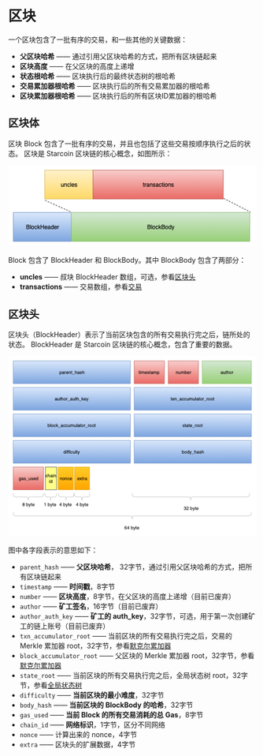 # 区块

一个区块包含了一批有序的交易，和一些其他的关键数据：

- **父区块哈希** —— 通过引用父区块哈希的方式，把所有区块链起来
- **区块高度** —— 在父区块的高度上递增
- **状态根哈希** —— 区块执行后的最终状态树的根哈希
- **交易累加器根哈希** —— 区块执行后的所有交易累加器的根哈希
- **区块累加器根哈希** —— 区块执行后的所有区块ID累加器的根哈希

## 区块体

区块 Block 包含了一批有序的交易，并且也包括了这些交易按顺序执行之后的状态。
区块是 Starcoin 区块链的核心概念，如图所示：

![Block](../../../../../static/img/key_words/Block.png)

Block 包含了 BlockHeader 和 BlockBody。其中 BlockBody 包含了两部分：

- **uncles** —— 叔块 BlockHeader 数组，可选，参看[区块头](#区块头)
- **transactions** —— 交易数组，参看[交易](02-transaction.md)

## 区块头

区块头（BlockHeader）表示了当前区块包含的所有交易执行完之后，链所处的状态。
BlockHeader 是 Starcoin 区块链的核心概念，包含了重要的数据。

![BlockHeader](../../../../../static/img/key_words/BlockHeader.png)

图中各字段表示的意思如下：

- `parent_hash` —— **父区块哈希**， 32字节，通过引用父区块哈希的方式，把所有区块链起来
- `timestamp` —— **时间戳**，8字节
- `number` —— **区块高度**，8字节，在父区块的高度上递增（目前已废弃）
- `author` —— **矿工签名**，16字节（目前已废弃）
- `author_auth_key` —— **矿工的 auth_key**，32字节，可选，用于第一次创建矿工的链上账号（目前已废弃）
- `txn_accumulator_root` —— 当前区块的所有交易执行完之后，交易的 Merkle 累加器 root，32字节，参看[默克尔累加器](06-accumulator.md)
- `block_accumulator_root` —— 父区块的 Merkle 累加器 root，32字节，参看[默克尔累加器](06-accumulator.md)
- `state_root` —— 当前区块的所有交易执行完之后，全局状态树 root，32字节，参看[全局状态树](09-gst.md)
- `difficulty` —— **当前区块的最小难度**，32字节
- `body_hash` —— **当前区块的 BlockBody 的哈希**，32字节
- `gas_used` —— **当前 Block 的所有交易消耗的总 Gas**，8字节
- `chain_id` —— **网络标识**，1字节，区分不同网络
- `nonce` —— 计算出来的 nonce，4字节
- `extra` —— 区块头的扩展数据，4字节

